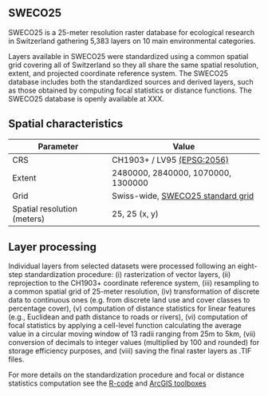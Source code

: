## SWECO25

SWECO25 is a 25-meter resolution raster database for ecological research in Switzerland gathering 5,383 layers on 10 main environmental categories.

Layers available in SWECO25 were standardized using a common spatial grid covering all of Switzerland so they all share the same spatial resolution, extent, and projected coordinate reference system. The SWECO25 database includes both the standardized sources and derived layers, such as those obtained by computing focal statistics or distance functions. The SWECO25 database is openly available at XXX.

## Spatial characteristics
| Parameter  | Value |
| ------------- | ------------- |
| CRS                         | CH1903+ / LV95 [(EPSG:2056)](hyperlink)             |
| Extent                      | 2480000, 2840000, 1070000, 1300000     |
| Grid                        | Swiss-wide, [SWECO25 standard grid](https://github.com/NKulling/SWECO25/blob/main/data/SWECO25-standardgrid.tif)      |
| Spatial resolution (meters) | 25, 25  (x, y)                         |

## Layer processing

Individual layers from selected datasets were processed following an eight-step standardization procedure: (i) rasterization of vector layers, (ii) reprojection to the CH1903+ coordinate reference system, (iii) resampling to a common spatial grid of 25-meter resolution, (iv) transformation of discrete data to continuous ones (e.g. from discrete land use and cover classes to percentage cover), (v) computation of distance statistics for linear features (e.g., Euclidean and path distance to roads or rivers), (vi) computation of focal statistics by applying a cell-level function calculating the average value in a circular moving window of 13 radii ranging from 25m to 5km, (vii) conversion of decimals to integer values (multiplied by 100 and rounded) for storage efficiency purposes, and (viii) saving the final raster layers as .TIF files.

For more details on the standardization procedure and focal or distance statistics computation see the [R-code](https://github.com/NKulling/SWECO25/tree/main/layer_standardization_example) and [ArcGIS toolboxes](https://github.com/NKulling/SWECO25/tree/main/focal_statistics_toolbox)

